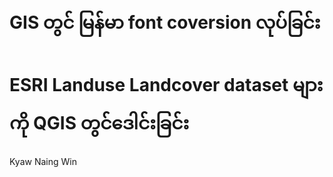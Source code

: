 # GIS တွင် မြန်မာ font coversion လုပ်ခြင်း #

# ESRI Landuse Landcover dataset များကို QGIS တွင်ဒေါင်းခြင်း
 

Kyaw Naing Win
